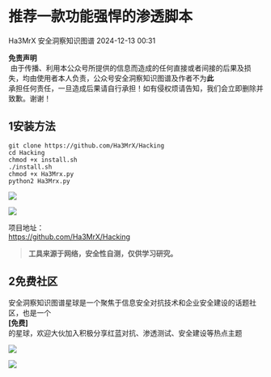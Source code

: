 #  推荐一款功能强悍的渗透脚本   
Ha3MrX  安全洞察知识图谱   2024-12-13 00:31  
  
**免责声明**  
 由于传播、利用本公众号所提供的信息而造成的任何直接或者间接的后果及损失，均由使用者本人负责，公众号安全洞察知识图谱及作者不为**此**  
承担任何责任，一旦造成后果请自行承担！如有侵权烦请告知，我们会立即删除并致歉。谢谢！  
## 1安装方法  
  
  
```
git clone https://github.com/Ha3MrX/Hacking
cd Hacking
chmod +x install.sh
./install.sh
chmod +x Ha3Mrx.py
python2 Ha3Mrx.py
```  
  
  
![](https://mmbiz.qpic.cn/sz_mmbiz_png/GzdTGmQpRic1G5iculuC9QX9sibQhLa63tOhwicalnTrzIKFUsj6uQtdZpicQqwlB6kFZhgz9q7rqibhe80Qp8YycZ0w/640?wx_fmt=png&from=appmsg "")  
  
![](https://mmbiz.qpic.cn/sz_mmbiz_png/GzdTGmQpRic1G5iculuC9QX9sibQhLa63tO0TTtqORnzh5seet29wmmbictiaCgPDxpgSSSLybiawTpjhpIA1WZnM8PA/640?wx_fmt=png&from=appmsg "")  
  
项目地址：  
https://github.com/Ha3MrX/Hacking  
> **工具来源于网络，安全性自测，仅供学习研究。**  
  
  
## 2免费社区  
  
安全洞察知识图谱星球是一个聚焦于信息安全对抗技术和企业安全建设的话题社区，也是一个  
**[免费]**  
的星球，欢迎大伙加入积极分享红蓝对抗、渗透测试、安全建设等热点主题  
  
  
![](https://mmbiz.qpic.cn/sz_mmbiz_jpg/PDVoxXx6Rh8aia4mibs0I8I42MrYYOSE2DVEpVpPHvxufMGR0yufpgouwIXEl7H5eLm0MgolGFQMDFIrKLTxaYIQ/640?wx_fmt=other&from=appmsg&wxfrom=5&wx_lazy=1&wx_co=1&tp=webp "")  
  
![](https://mmbiz.qpic.cn/sz_mmbiz_jpg/PDVoxXx6Rh8Dc8r73T7kFGoyY4eTGuFUa4ia95AxXo7uOYPhvofMDYYB1SWNHrObJwydR1oabRK7HQysibsvtGDg/640?wx_fmt=jpeg&from=appmsg "")  
  
